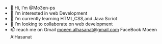 - 👋 Hi, I’m @Mo3en-ps
- 👀 I’m interested in web Development
- 🌱 I’m currently learning HTML,CSS,and Java Scriot
- 💞️ I’m looking to collaborate on web development
- 📫  reach me on Gmail moeen.alhasanat@gmail.com
                  FaceBook Moeen AlHasanat
                   

<!---
Mo3en-ps/Mo3en-ps is a ✨ special ✨ repository because its `README.md` (this file) appears on your GitHub profile.
You can click the Preview link to take a look at your changes.
--->
